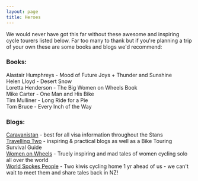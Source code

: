 ```yaml
---
layout: page
title: Heroes
---
```


We would never have got this far without these awesome and inspiring cycle tourers listed below. Far too many to thank but if you're planning a trip of your own these are some books and blogs we'd recommend:

### Books:

  Alastair Humphreys - Mood of Future Joys + Thunder and Sunshine  
  Helen Lloyd - Desert Snow  
  Loretta Henderson - The Big Women on Wheels Book  
  Mike Carter - One Man and His Bike  
  Tim Mulliner - Long Ride for a Pie  
  Tom Bruce - Every Inch of the Way  
  

### Blogs:

  [Caravanistan](https://caravanistan.com) - best for all visa information throughout the Stans  
  [Travelling Two](http://travellingtwo.com) - inspiring & practical blogs as well as a Bike Touring Survival Guide  
  [Women on Wheels](http://solofemalecyclist.com/p/wow-women-on-wheels.html) - Truely inspiring and mad tales of women cycling solo all over the world  
  [World Spokes People](http://worldspokespeople.com) - Two kiwis cycling home 1 yr ahead of us - we can't wait to meet them and share tales back in NZ!

